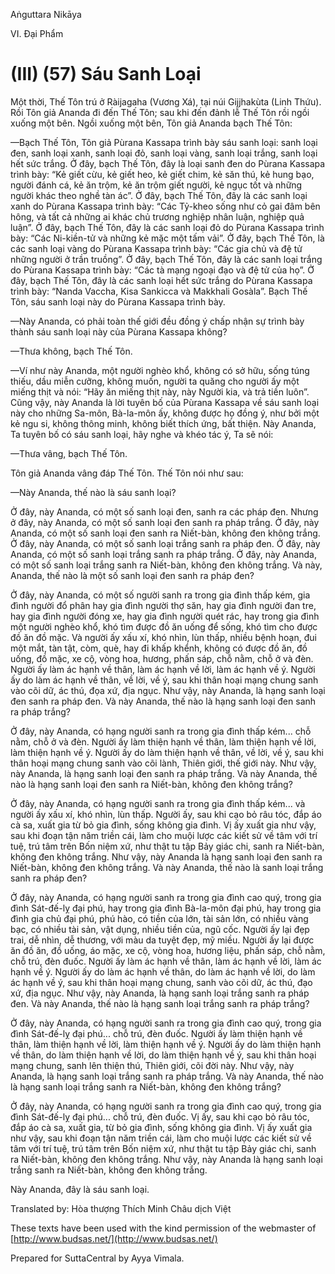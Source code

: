  

Aṅguttara Nikāya

VI. Ðại Phẩm

# (III) (57) Sáu Sanh Loại

Một thời, Thế Tôn trú ở Ràijagaha (Vương Xá), tại núi Gijjhakùta (Linh Thứu). Rồi Tôn giả Ananda đi đến Thế Tôn; sau khi đến đảnh lễ Thế Tôn rồi ngồi xuống một bên. Ngồi xuống một bên, Tôn giả Ananda bạch Thế Tôn:

—Bạch Thế Tôn, Tôn giả Pùrana Kassapa trình bày sáu sanh loại: sanh loại đen, sanh loại xanh, sanh loại đỏ, sanh loại vàng, sanh loại trắng, sanh loại hết sức trắng. Ở đây, bạch Thế Tôn, đây là loại sanh đen do Pùrana Kassapa trình bày: “Kẻ giết cừu, kẻ giết heo, kẻ giết chim, kẻ săn thú, kẻ hung bạo, người đánh cá, kẻ ăn trộm, kẻ ăn trộm giết người, kẻ ngục tốt và những người khác theo nghề tàn ác”. Ở đây, bạch Thế Tôn, đây là các sanh loại xanh do Pùrana Kassapa trình bày: “Các Tỷ-kheo sống như cỏ gai đâm bên hông, và tất cả những ai khác chủ trương nghiệp nhân luận, nghiệp quả luận”. Ở đây, bạch Thế Tôn, đây là các sanh loại đỏ do Pùrana Kassapa trình bày: “Các Ni-kiền-tử và những kẻ mặc một tấm vải”. Ở đây, bạch Thế Tôn, là các sanh loại vàng do Pùrana Kassapa trình bày: “Các gia chủ và đệ tử những người ở trần truồng”. Ở đây, bạch Thế Tôn, đây là các sanh loại trắng do Pùrana Kassapa trình bày: “Các tà mạng ngoại đạo và đệ tử của họ”. Ở đây, bạch Thế Tôn, đây là các sanh loại hết sức trắng do Pùrana Kassapa trình bày: “Nanda Vaccha, Kisa Sankicca và Makkhali Gosàla”. Bạch Thế Tôn, sáu sanh loại này do Pùrana Kassapa trình bày.

—Này Ananda, có phải toàn thế giới đều đồng ý chấp nhận sự trình bày thành sáu sanh loại này của Pùrana Kassapa không?

—Thưa không, bạch Thế Tôn.

—Ví như này Ananda, một người nghèo khổ, không có sở hữu, sống túng thiếu, dầu miễn cưỡng, không muốn, người ta quăng cho người ấy một miếng thịt và nói: “Hãy ăn miếng thịt này, này Người kia, và trả tiền luôn”. Cũng vậy, này Ananda là lời tuyên bố của Pùrana Kassapa về sáu sanh loại này cho những Sa-môn, Bà-la-môn ấy, không được họ đồng ý, như bởi một kẻ ngu si, không thông minh, không biết thích ứng, bất thiện. Này Ananda, Ta tuyên bố có sáu sanh loại, hãy nghe và khéo tác ý, Ta sẽ nói:

—Thưa vâng, bạch Thế Tôn.

Tôn giả Ananda vâng đáp Thế Tôn. Thế Tôn nói như sau:

—Này Ananda, thế nào là sáu sanh loại?

Ở đây, này Ananda, có một số sanh loại đen, sanh ra các pháp đen. Nhưng ở đây, này Ananda, có một số sanh loại đen sanh ra pháp trắng. Ở đây, này Ananda, có một số sanh loại đen sanh ra Niết-bàn, không đen không trắng. Ở đây, này Ananda, có một số sanh loại trắng sanh ra pháp đen. Ở đây, này Ananda, có một số sanh loại trắng sanh ra pháp trắng. Ở đây, này Ananda, có một số sanh loại trắng sanh ra Niết-bàn, không đen không trắng. Và này, Ananda, thế nào là một số sanh loại đen sanh ra pháp đen?

Ở đây, này Ananda, có một số người sanh ra trong gia đình thấp kém, gia đình người đổ phân hay gia đình người thợ săn, hay gia đình người đan tre, hay gia đình người đóng xe, hay gia đình người quét rác, hay trong gia đình một người nghèo khổ, khó tìm được đồ ăn uống để sống, khó tìm cho được đồ ăn đồ mặc. Và người ấy xấu xí, khó nhìn, lùn thấp, nhiều bệnh hoạn, đui một mắt, tàn tật, còm, què, hay đi khấp khểnh, không có được đồ ăn, đồ uống, đồ mặc, xe cộ, vòng hoa, hương, phấn sáp, chỗ nằm, chỗ ở và đèn. Người ấy làm ác hạnh về thân, làm ác hạnh về lời, làm ác hạnh về ý. Người ấy do làm ác hạnh về thân, về lời, về ý, sau khi thân hoại mạng chung sanh vào cõi dữ, ác thú, đọa xứ, địa ngục. Như vậy, này Ananda, là hạng sanh loại đen sanh ra pháp đen. Và này Ananda, thế nào là hạng sanh loại đen sanh ra pháp trắng?

Ở đây, này Ananda, có hạng người sanh ra trong gia đình thấp kém... chỗ nằm, chỗ ở và đèn. Người ấy làm thiện hạnh về thân, làm thiện hạnh về lời, làm thiện hạnh về ý. Người ấy do làm thiện hạnh về thân, về lời, về ý, sau khi thân hoại mạng chung sanh vào cõi lành, Thiên giới, thế giới này. Như vậy, này Ananda, là hạng sanh loại đen sanh ra pháp trắng. Và này Ananda, thế nào là hạng sanh loại đen sanh ra Niết-bàn, không đen không trắng?

Ở đây, này Ananda, có hạng người sanh ra trong gia đình thấp kém... và người ấy xấu xí, khó nhìn, lùn thấp. Người ấy, sau khi cạo bỏ râu tóc, đắp áo cà sa, xuất gia từ bỏ gia đình, sống không gia đình. Vị ấy xuất gia như vậy, sau khi đoạn tận năm triền cái, làm cho muội lược các kiết sử về tâm với trí tuệ, trú tâm trên Bốn niệm xứ, như thật tu tập Bảy giác chi, sanh ra Niết-bàn, không đen không trắng. Như vậy, này Ananda là hạng sanh loại đen sanh ra Niết-bàn, không đen không trắng. Và này Ananda, thế nào là sanh loại trắng sanh ra pháp đen?

Ở đây, này Ananda, có hạng người sanh ra trong gia đình cao quý, trong gia đình Sát-đế-lỵ đại phú, hay trong gia đình Bà-la-môn đại phú, hay trong gia đình gia chủ đại phú, phú hào, có tiền của lớn, tài sản lớn, có nhiều vàng bạc, có nhiều tài sản, vật dụng, nhiều tiền của, ngũ cốc. Người ấy lại đẹp trai, dễ nhìn, dễ thương, với màu da tuyệt đẹp, mỹ miều. Người ấy lại được ăn đồ ăn, đồ uống, áo mặc, xe cộ, vòng hoa, hương liệu, phấn sáp, chỗ nằm, chỗ trú, đèn đuốc. Người ấy làm ác hạnh về thân, làm ác hạnh về lời, làm ác hạnh về ý. Người ấy do làm ác hạnh về thân, do làm ác hạnh về lời, do làm ác hạnh về ý, sau khi thân hoại mạng chung, sanh vào cõi dữ, ác thú, đạo xứ, địa ngục. Như vậy, này Ananda, là hạng sanh loại trắng sanh ra pháp đen. Và này Ananda, thế nào là hạng sanh loại trắng sanh ra pháp trắng?

Ở đây, này Ananda, có hạng người sanh ra trong gia đình cao quý, trong gia đình Sát-đế-lỵ đại phú... chỗ trú, đèn đuốc. Người ấy làm thiện hạnh về thân, làm thiện hạnh về lời, làm thiện hạnh về ý. Người ấy do làm thiện hạnh về thân, do làm thiện hạnh về lời, do làm thiện hạnh về ý, sau khi thân hoại mạng chung, sanh lên thiện thú, Thiên giới, cõi đời này. Như vậy, này Ananda, là hạng sanh loại trắng sanh ra pháp trắng. Và này Ananda, thế nào là hạng sanh loại trắng sanh ra Niết-bàn, không đen không trắng?

Ở đây, này Ananda, có hạng người sanh ra trong gia đình cao quý, trong gia đình Sát-đế-lỵ đại phú... chỗ trú, đèn đuốc. Vị ấy, sau khi cạo bỏ râu tóc, đắp áo cà sa, xuất gia, từ bỏ gia đình, sống không gia đình. Vị ấy xuất gia như vậy, sau khi đoạn tận năm triền cái, làm cho muội lược các kiết sử về tâm với trí tuệ, trú tâm trên Bốn niệm xứ, như thật tu tập Bảy giác chi, sanh ra Niết-bàn, không đen không trắng. Như vậy, này Ananda là hạng sanh loại trắng sanh ra Niết-bàn, không đen không trắng.

Này Ananda, đây là sáu sanh loại.

Translated by: Hòa thượng Thích Minh Châu dịch Việt

These texts have been used with the kind permission of the webmaster of [http://www.budsas.net/](http://www.budsas.net/)

Prepared for SuttaCentral by Ayya Vimala.